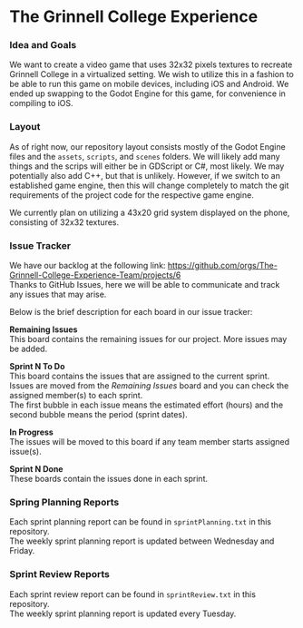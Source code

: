 # The Grinnell College Experience

### Idea and Goals
We want to create a video game that uses 32x32 pixels textures to recreate Grinnell College in a virtualized setting. We wish to utilize this in a fashion to be able to run this game on mobile devices, including iOS and Android. We ended up swapping to the Godot Engine for this game, for convenience in compiling to iOS.

### Layout
As of right now, our repository layout consists mostly of the Godot Engine files and the `assets`, `scripts`, and `scenes` folders. We will likely add many things and the scrips will either be in GDScript or C#, most likely. We may potentially also add C++, but that is unlikely. However, if we switch to an established game engine, then this will change completely to match the git requirements of the project code for the respective game engine.

We currently plan on utilizing a 43x20 grid system displayed on the phone, consisting of 32x32 textures.

### Issue Tracker
We have our backlog at the following link: https://github.com/orgs/The-Grinnell-College-Experience-Team/projects/6 <br>
Thanks to GitHub Issues, here we will be able to communicate and track any issues that may arise.

Below is the brief description for each board in our issue tracker:

**Remaining Issues** <br>
This board contains the remaining issues for our project. More issues may be added.

**Sprint N To Do** <br>
This board contains the issues that are assigned to the current sprint. <br>
Issues are moved from the *Remaining Issues* board and you can check the assigned member(s) to each sprint. <br>
The first bubble in each issue means the estimated effort (hours) and the second bubble means the period (sprint dates).

**In Progress** <br>
The issues will be moved to this board if any team member starts assigned issue(s).

**Sprint N Done** <br>
These boards contain the issues done in each sprint.


### Spring Planning Reports
Each sprint planning report can be found in `sprintPlanning.txt` in this repository. <br>
The weekly sprint planning report is updated between Wednesday and Friday.

### Sprint Review Reports
Each sprint review report can be found in `sprintReview.txt` in this repository. <br>
The weekly sprint planning report is updated every Tuesday.
